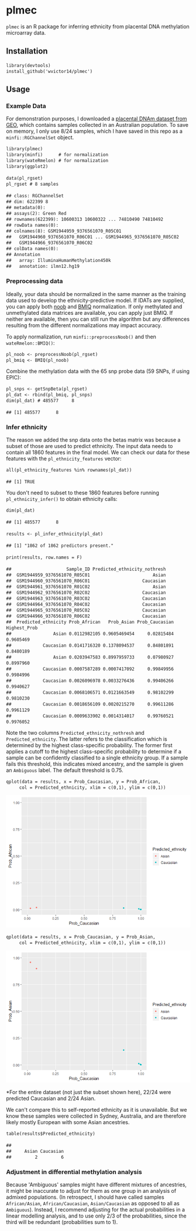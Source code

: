 plmec
=====

`plmec` is an R package for inferring ethnicity from placental DNA
methylation microarray data.

Installation
------------

    library(devtools)
    install_github('wvictor14/plmec')

Usage
-----

### Example Data

For demonstration purposes, I downloaded a [placental DNAm dataset from
GEO](https://www.ncbi.nlm.nih.gov/geo/query/acc.cgi?acc=GSE75196), which
contains samples collected in an Australian population. To save on
memory, I only use 8/24 samples, which I have saved in this repo as a
`minfi::RGChannelSet` object.

    library(plmec)
    library(minfi)      # for normalization
    library(wateRmelon) # for normalization
    library(ggplot2)    

    data(pl_rgset)
    pl_rgset # 8 samples

    ## class: RGChannelSet 
    ## dim: 622399 8 
    ## metadata(0):
    ## assays(2): Green Red
    ## rownames(622399): 10600313 10600322 ... 74810490 74810492
    ## rowData names(0):
    ## colnames(8): GSM1944959_9376561070_R05C01
    ##   GSM1944960_9376561070_R06C01 ... GSM1944965_9376561070_R05C02
    ##   GSM1944966_9376561070_R06C02
    ## colData names(0):
    ## Annotation
    ##   array: IlluminaHumanMethylation450k
    ##   annotation: ilmn12.hg19

### Preprocessing data

Ideally, your data should be normalized in the same manner as the
training data used to develop the ethnicity-predictive model. If IDATs
are supplied, you can apply both
[noob](https://www.ncbi.nlm.nih.gov/pmc/articles/PMC3627582/) and
[BMIQ](https://www.ncbi.nlm.nih.gov/pmc/articles/PMC3546795/)
normalization. If only methylated and unmethylated data matrices are
available, you can apply just BMIQ. If neither are available, then you
can still run the algorithm but any differences resulting from the
different normalizations may impact accuracy.

To apply normalization, run `minfi::preprocessNoob()` and then
`wateRmelon::BMIQ()`:

    pl_noob <- preprocessNoob(pl_rgset)
    pl_bmiq <- BMIQ(pl_noob)

Combine the methylation data with the 65 snp probe data (59 SNPs, if
using EPIC):

    pl_snps <- getSnpBeta(pl_rgset)
    pl_dat <- rbind(pl_bmiq, pl_snps)
    dim(pl_dat) # 485577     8

    ## [1] 485577      8

### Infer ethnicity

The reason we added the snp data onto the betas matrix was because a
subset of those are used to predict ethnicity. The input data needs to
contain all 1860 features in the final model. We can check our data for
these features with the `pl_ethnicity_features` vector:

    all(pl_ethnicity_features %in% rownames(pl_dat))

    ## [1] TRUE

You don't need to subset to these 1860 features before running
`pl_ethnicity_infer()` to obtain ethnicity calls:

    dim(pl_dat)

    ## [1] 485577      8

    results <- pl_infer_ethnicity(pl_dat)

    ## [1] "1862 of 1862 predictors present."

    print(results, row.names = F)

    ##                     Sample_ID Predicted_ethnicity_nothresh
    ##  GSM1944959_9376561070_R05C01                        Asian
    ##  GSM1944960_9376561070_R06C01                    Caucasian
    ##  GSM1944961_9376561070_R01C02                        Asian
    ##  GSM1944962_9376561070_R02C02                    Caucasian
    ##  GSM1944963_9376561070_R03C02                    Caucasian
    ##  GSM1944964_9376561070_R04C02                    Caucasian
    ##  GSM1944965_9376561070_R05C02                    Caucasian
    ##  GSM1944966_9376561070_R06C02                    Caucasian
    ##  Predicted_ethnicity Prob_African   Prob_Asian Prob_Caucasian Highest_Prob
    ##                Asian 0.0112982105 0.9605469454     0.02815484    0.9605469
    ##            Caucasian 0.0141716320 0.1378094537     0.84801891    0.8480189
    ##                Asian 0.0203947583 0.8997959733     0.07980927    0.8997960
    ##            Caucasian 0.0007587289 0.0007417092     0.99849956    0.9984996
    ##            Caucasian 0.0026096978 0.0033276436     0.99406266    0.9940627
    ##            Caucasian 0.0068106571 0.0121663549     0.98102299    0.9810230
    ##            Caucasian 0.0018656109 0.0020215270     0.99611286    0.9961129
    ##            Caucasian 0.0009633902 0.0014314017     0.99760521    0.9976052

Note the two columns `Predicted_ethnicity_nothresh` and
`Predicted_ethnicity`. The latter refers to the classification which is
determined by the highest class-specific probability. The former first
applies a cutoff to the highest class-specific probability to determine
if a sample can be confidently classified to a single ethnicity group.
If a sample fails this threshold, this indicates mixed ancestry, and the
sample is given an `Ambiguous` label. The default threshold is 0.75.

    qplot(data = results, x = Prob_Caucasian, y = Prob_African, 
         col = Predicted_ethnicity, xlim = c(0,1), ylim = c(0,1))

![](README_files/figure-markdown_strict/plot_results-1.png)

    qplot(data = results, x = Prob_Caucasian, y = Prob_Asian, 
         col = Predicted_ethnicity, xlim = c(0,1), ylim = c(0,1))

![](README_files/figure-markdown_strict/plot_results-2.png)

\*For the entire dataset (not just the subset shown here), 22/24 were
predicted Caucasian and 2/24 Asian.

We can't compare this to self-reported ethnicity as it is unavailable.
But we know these samples were collected in Sydney, Australia, and are
therefore likely mostly European with some Asian ancestries.

    table(results$Predicted_ethnicity)

    ## 
    ##     Asian Caucasian 
    ##         2         6

### Adjustment in differential methylation analysis

Because 'Ambiguous' samples might have different mixtures of ancestries,
it might be inaccurate to adjust for them as one group in an analysis of
admixed populations. (In retrospect, I should have called samples
`African/Asian`, `African/Caucasian`, `Asian/Caucasian` as opposed to
all as `Ambiguous`). Instead, I recommend adjusting for the actual
probabilities in a linear modelling analysis, and to use only 2/3 of the
probabilities, since the third will be redundant (probabilities sum to
1).
